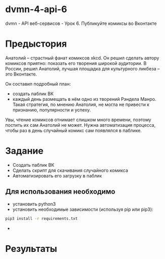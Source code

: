 # dvmn-4-api-6
dvmn - API веб-сервисов - Урок 6. Публикуйте комиксы во Вконтакте
# Предыстория
Анатолий – страстный фанат комиксов xkcd. Он решил сделать автору комиксов приятно: показать его творения широкой аудитории. В России, решил Анатолий, лучшая площадка для культурного ликбеза – это Вконтакте.

Он составил подробный план:
* создать паблик ВК
* каждый день размещать в нём одно из творений Рэндела Манро.
Такая стратегия, по мнению Анатолия, не могла не привести к признанию, популярности и успеху.

Увы, чтение комиксов отнимает слишком много времени, поэтому постить их сам Анатолий не может. Нужна автоматизация процесса, чтобы раз в день случайный комикс сам появлялся в паблике.
# Задание
* Создать паблик ВК
* Сделать скрипт для скачивания случайного комикса
* Автоматизировать его загрузку в паблик
## Для использования необходимо
* установить python3
* установить необходимые зависимости (используя pip или pip3):
```bash
pip3 install -r requirements.txt
```
*
# Результаты
